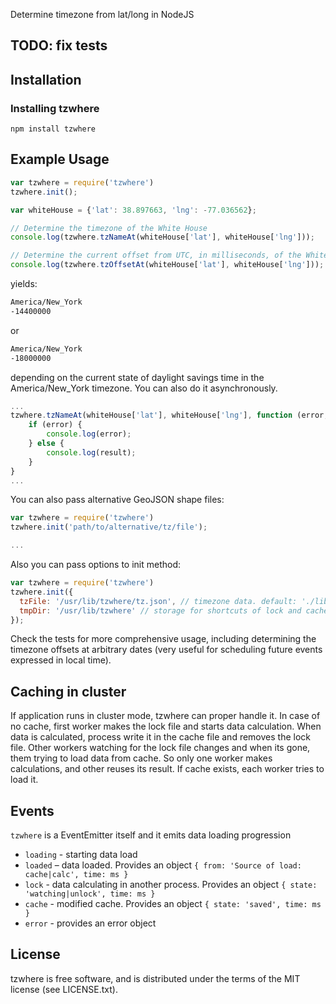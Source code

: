 Determine timezone from lat/long in NodeJS

## TODO: fix tests

## Installation

### Installing tzwhere
```
npm install tzwhere
```

## Example Usage

```javascript
var tzwhere = require('tzwhere')
tzwhere.init();

var whiteHouse = {'lat': 38.897663, 'lng': -77.036562};

// Determine the timezone of the White House
console.log(tzwhere.tzNameAt(whiteHouse['lat'], whiteHouse['lng']));

// Determine the current offset from UTC, in milliseconds, of the White House's timezone
console.log(tzwhere.tzOffsetAt(whiteHouse['lat'], whiteHouse['lng']));
```

yields:

```bash
America/New_York
-14400000
```

or

```bash
America/New_York
-18000000
```

depending on the current state of daylight savings time in the America/New_York timezone.  You can also do it asynchronously.

```javascript
...
tzwhere.tzNameAt(whiteHouse['lat'], whiteHouse['lng'], function (error, result) {
	if (error) {
		console.log(error);
	} else {
		console.log(result);
	}
}
...
```

You can also pass alternative GeoJSON shape files:

```javascript
var tzwhere = require('tzwhere')
tzwhere.init('path/to/alternative/tz/file');

...
```

Also you can pass options to init method:
```javascript
var tzwhere = require('tzwhere')
tzwhere.init({
  tzFile: '/usr/lib/tzwhere/tz.json', // timezone data. default: './lib/tz_world.json'
  tmpDir: '/usr/lib/tzwhere' // storage for shortcuts of lock and cache. default: './lib'
});
```

Check the tests for more comprehensive usage, including determining the timezone offsets at arbitrary dates (very useful for scheduling future events expressed in local time).

## Caching in cluster
If application runs in cluster mode, tzwhere can proper handle it. In case of no cache, first worker makes the lock file and starts data calculation. When data is calculated, process write it in the cache file and removes the lock file. Other workers watching for the lock file changes and when its gone, them trying to load data from cache. So only one worker makes calculations, and other reuses its result. If cache exists, each worker tries to load it.

## Events
`tzwhere` is a EventEmitter itself and it emits data loading progression  
* `loading` - starting data load  
* `loaded` – data loaded. Provides an object `{ from: 'Source of load: cache|calc', time: ms }`  
* `lock` - data calculating in another process. Provides an object `{ state: 'watching|unlock', time: ms }`  
* `cache` - modified cache. Provides an object `{ state: 'saved', time: ms }`  
* `error` - provides an error object

## License

tzwhere is free software, and is distributed under the terms of the MIT license (see LICENSE.txt).
